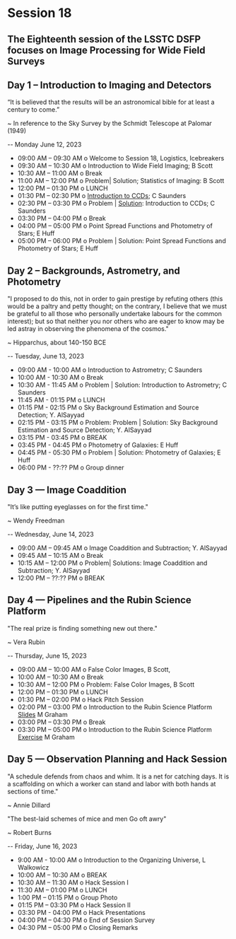 # Session 18 
## The Eighteenth session of the LSSTC DSFP focuses on Image Processing for Wide Field Surveys

## Day 1 – Introduction to Imaging and Detectors

“It is believed that the results will be an astronomical bible for at least a century to come.”

~ In reference to the Sky Survey by the Schmidt Telescope at Palomar (1949)

-- 
Monday June 12, 2023
* 09:00 AM – 09:30 AM o Welcome to Session 18, Logistics, Icebreakers
* 09:30 AM – 10:30 AM o Introduction to Wide Field Imaging; B Scott
* 10:30 AM – 11:00 AM o Break
* 11:00 AM – 12:00 PM o Problem| Solution; Statistics of Imaging: B Scott
* 12:00 PM – 01:30 PM o LUNCH
* 01:30 PM – 02:30 PM o [Introduction to CCDs](https://github.com/LSSTC-DSFP/LSSTC-DSFP-Sessions/blob/main/Sessions/Session18/Day1/IntroToDetectors.ipynb); C Saunders
* 02:30 PM – 03:30 PM o Problem | [Solution](https://github.com/LSSTC-DSFP/LSSTC-DSFP-Sessions/blob/main/Sessions/Session18/Day1/IntroToDetectorsSolutions.ipynb): Introduction to CCDs; C Saunders
* 03:30 PM – 04:00 PM o Break
* 04:00 PM – 05:00 PM o Point Spread Functions and Photometry of Stars; E Huff 
* 05:00 PM – 06:00 PM o Problem | Solution: Point Spread Functions and Photometry of Stars; E Huff

## Day 2 – Backgrounds, Astrometry, and Photometry

"I proposed to do this, not in order to gain prestige by refuting others (this would be a paltry and petty thought; on the contrary, I believe that we must be grateful to all those who personally undertake labours for the common interest); but so that neither you nor others who are eager to know may be led astray in observing the phenomena of the cosmos."

~ Hipparchus, about 140-150 BCE

-- 
Tuesday, June 13, 2023
* 09:00 AM - 10:00 AM o Introduction to Astrometry; C Saunders
* 10:00 AM - 10:30 AM o Break
* 10:30 AM - 11:45 AM o Problem | Solution: Introduction to Astrometry; C Saunders
* 11:45 AM - 01:15 PM o LUNCH
* 01:15 PM - 02:15 PM o Sky Background Estimation and Source Detection; Y. AlSayyad
* 02:15 PM - 03:15 PM o Problem: Problem | Solution: Sky Background Estimation and Source Detection; Y. AlSayyad
* 03:15 PM - 03:45 PM o BREAK
* 03:45 PM - 04:45 PM o Photometry of Galaxies: E Huff
* 04:45 PM - 05:30 PM o Problem | Solution: Photometry of Galaxies; E Huff
* 06:00 PM - ??:?? PM o Group dinner

## Day 3 — Image Coaddition

"It’s like putting eyeglasses on for the first time."

~ Wendy Freedman

--
Wednesday, June 14, 2023
* 09:00 AM – 09:45 AM o Image Coaddition and Subtraction; Y. AlSayyad
* 09:45 AM – 10:15 AM o Break
* 10:15 AM – 12:00 PM o Problem| Solutions: Image Coaddition and Subtraction; Y. AlSayyad
* 12:00 PM – ??:?? PM o BREAK

## Day 4 — Pipelines and the Rubin Science Platform

"The real prize is finding something new out there."

~ Vera Rubin 

-- 
Thursday, June 15, 2023
* 09:00 AM – 10:00 AM o False Color Images, B Scott,
* 10:00 AM – 10:30 AM o Break
* 10:30 AM – 12:00 PM o Problem: False Color Images, B Scott
* 12:00 PM – 01:30 PM o LUNCH
* 01:30 PM – 02:00 PM o Hack Pitch Session
* 02:00 PM – 03:00 PM o Introduction to the Rubin Science Platform [Slides](https://docs.google.com/presentation/d/1FLiIvVGsoWufiJHVWyyCVLZaoSXM_lGfdCoEs421Bcg/edit?usp=sharing__;!!Dq0X2DkFhyF93HkjWTBQKhk!VDN6cFhv8mKesiknkF2JpYOpwe0fude5k2CRZ9I0Ky_P8s6kU9JQeO0LXMBf1L3lzE5araUp2iUodt4ocAYtciQmfMBt5mbS$) M Graham 
* 03:00 PM – 03:30 PM o Break
* 03:30 PM – 05:00 PM o Introduction to the Rubin Science Platform [Exercise](https://github.com/MelissaGraham/dp0-challenges-2023/tree/main__;!!Dq0X2DkFhyF93HkjWTBQKhk!VDN6cFhv8mKesiknkF2JpYOpwe0fude5k2CRZ9I0Ky_P8s6kU9JQeO0LXMBf1L3lzE5araUp2iUodt4ocAYtciQmfGRyGSCI$)  M Graham 

## Day 5 — Observation Planning and Hack Session

"A schedule defends from chaos and whim. It is a net for catching days. It is a scaffolding on which a worker can stand and labor with both hands at sections of time."

~ Annie Dillard 

"The best-laid schemes of mice and men
Go oft awry"

~ Robert Burns

-- 
Friday, June 16, 2023
* 9:00 AM - 10:00 AM o Introduction to the Organizing Universe, L Walkowicz
* 10:00 AM – 10:30 AM o BREAK
* 10:30 AM – 11:30 AM o Hack Session I
* 11:30 AM – 01:00 PM o LUNCH
* 1:00 PM – 01:15 PM o Group Photo
* 01:15 PM – 03:30 PM o Hack Session II
* 03:30 PM - 04:00 PM o Hack Presentations
* 04:00 PM – 04:30 PM o End of Session Survey 
* 04:30 PM – 05:00 PM o Closing Remarks
